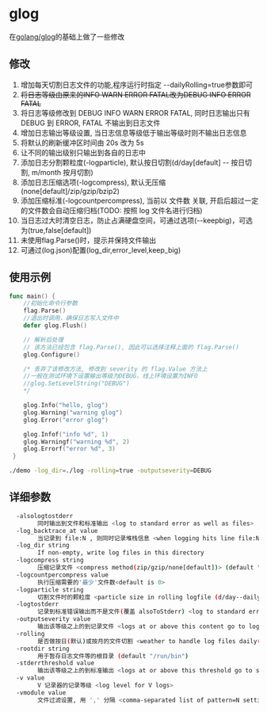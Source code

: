 glog
====

在[golang/glog](https://github.com/golang/glog)的基础上做了一些修改

## 修改

1. 增加每天切割日志文件的功能,程序运行时指定 --dailyRolling=true参数即可
2. ~~将日志等级由原来的INFO WARN ERROR FATAL改为DEBUG INFO ERROR FATAL~~
2. 将日志等级修改到 DEBUG INFO WARN ERROR FATAL, 同时日志输出只有 DEBUG 到 ERROR, FATAL 不输出到日志文件
3. 增加日志输出等级设置, 当日志信息等级低于输出等级时则不输出日志信息
4. 将默认的刷新缓冲区时间由 20s 改为 5s
5. 让不同的输出级别只输出到各自的日志中
6. 添加日志分割颗粒度(-logparticle), 默认按日切割(d/day[default] -- 按日切割, m/month 按月切割)
7. 添加日志压缩选项(-logcompress), 默认无压缩(none[default]/zip/gzip/bzip2)
8. 添加压缩标准(-logcountpercompress), 当前以 文件数 关联, 开启后超过一定的文件数会自动压缩归档(TODO: 按照 log 文件名进行归档)
9. 当日志过大时清空日志，防止占满硬盘空间，可通过选项(--keepbig)，可选为(true,false[default])
10. 未使用flag.Parse()时，提示并保持文件输出
11. 可通过(log.json)配置(log_dir,error_level,keep_big)

## 使用示例

```go
func main() {
    //初始化命令行参数
    flag.Parse()
    //退出时调用，确保日志写入文件中
    defer glog.Flush()

    // 解析后处理
    // 该方法已经包含 flag.Parse(), 因此可以选择注释上面的 flag.Parse()
    glog.Configure()

    /* 丢弃了该修改方法, 修改到 severity 的 flag.Value 方法上
    //一般在测试环境下设置输出等级为DEBUG，线上环境设置为INFO
    //glog.SetLevelString("DEBUG")
    */

    glog.Info("hello, glog")
    glog.Warning("warning glog")
    glog.Error("error glog")

    glog.Infof("info %d", 1)
    glog.Warningf("warning %d", 2)
    glog.Errorf("error %d", 3)
 }

```

```bash
./demo -log_dir=./log -rolling=true -outputseverity=DEBUG
```

## 详细参数

```bash
  -alsologtostderr
    	同时输出到文件和标准输出 <log to standard error as well as files>
  -log_backtrace_at value
    	当记录到 file:N , 则同时记录堆栈信息 <when logging hits line file:N, emit a stack trace>
  -log_dir string
    	If non-empty, write log files in this directory
  -logcompress string
    	压缩记录文件 <compress method(zip/gzip/none[default])> (default "none")
  -logcountpercompress value
        执行压缩需要的'最少'文件数<default is 0>
  -logparticle string
    	切割文件时的颗粒度 <particle size in rolling logfile (d/day--daily[default], m/month--monthly)> (default "d")
  -logtostderr
    	记录到标准错误输出而不是文件(覆盖 alsoToStderr) <log to standard error instead of files(cover alsoToStderr)>
  -outputseverity value
    	输出该等级之上的到记录文件 <logs at or above this content go to log file>
  -rolling
    	是否做按日(默认)或按月的文件切割 <weather to handle log files daily(default) or monthly>
  -rootdir string
    	用于暂存日志文件等的根目录 (default "/run/bin")
  -stderrthreshold value
    	输出该等级之上的到标准输出 <logs at or above this threshold go to stderr>
  -v value
    	V 记录器的记录等级 <log level for V logs>
  -vmodule value
    	文件过滤设置, 用 ',' 分隔 <comma-separated list of pattern=N settings for file-filtered logging>
```
